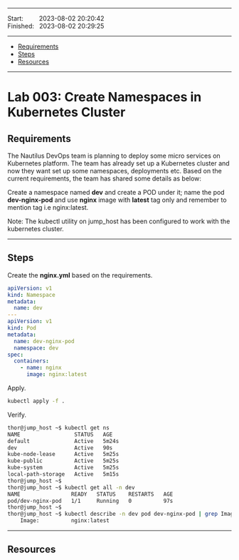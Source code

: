 
------------------------------

Start: &nbsp;&nbsp;&nbsp;&nbsp;&nbsp;&nbsp;&nbsp;&nbsp;2023-08-02 20:20:42  
Finished: &nbsp;&nbsp;2023-08-02 20:29:25

------------------------------

- [Requirements](#requirements)
- [Steps](#steps)
- [Resources](#resources)

------------------------------

# Lab 003: Create Namespaces in Kubernetes Cluster

## Requirements

The Nautilus DevOps team is planning to deploy some micro services on Kubernetes platform. The team has already set up a Kubernetes cluster and now they want set up some namespaces, deployments etc. Based on the current requirements, the team has shared some details as below:

Create a namespace named **dev** and create a POD under it; name the pod **dev-nginx-pod** and use **nginx** image with **latest** tag only and remember to mention tag i.e nginx:latest.

Note: The kubectl utility on jump_host has been configured to work with the kubernetes cluster.

------------------------------

## Steps

Create the **nginx.yml** based on the requirements.

```yaml
apiVersion: v1
kind: Namespace
metadata:
  name: dev
---
apiVersion: v1
kind: Pod
metadata:
  name: dev-nginx-pod
  namespace: dev
spec:
  containers:
    - name: nginx
      image: nginx:latest
```

Apply. 

```bash
kubectl apply -f .
```

Verify.

```bash
thor@jump_host ~$ kubectl get ns
NAME                 STATUS   AGE
default              Active   5m24s
dev                  Active   90s
kube-node-lease      Active   5m25s
kube-public          Active   5m25s
kube-system          Active   5m25s
local-path-storage   Active   5m15s
thor@jump_host ~$ 
thor@jump_host ~$ kubectl get all -n dev
NAME                READY   STATUS    RESTARTS   AGE
pod/dev-nginx-pod   1/1     Running   0          97s
thor@jump_host ~$ 
thor@jump_host ~$ kubectl describe -n dev pod dev-nginx-pod | grep Image:
    Image:          nginx:latest 
```


------------------------------

## Resources